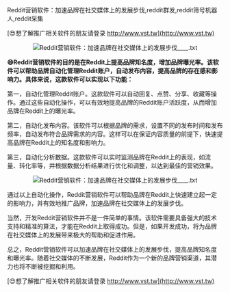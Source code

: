 Reddit营销软件：加速品牌在社交媒体上的发展步伐,reddit群发,reddit筛号机器人,reddit采集

[😍想了解推广相关软件的朋友请登录 http://www.vst.tw](http://www.vst.tw)

 <center><img src="https://vst.tw/MP4/tuiguang/png/8.png" alt="Reddit营销软件：加速品牌在社交媒体上的发展步伐____.txt"></center>

**😄Reddit营销软件的目的是在Reddit上提高品牌知名度，增加品牌曝光率。该软件可以帮助品牌自动化管理Reddit账户，自动发布内容，提高品牌的存在感和影响力。具体来说，这款软件可以实现以下功能：**

第一，自动化管理Reddit账户。这款软件可以自动回复、点赞、分享、收藏等操作。通过这些自动化操作，可以有效地提高品牌的Reddit账户活跃度，从而增加品牌在Reddit上的曝光率。

第二，自动化发布内容。该软件可以根据品牌的需求，设置不同的发布时间和发布频率，自动发布符合品牌需求的内容。这样可以在保证内容质量的前提下，快速提高品牌在Reddit上的知名度和影响力。

第三，自动化分析数据。这款软件可以实时监测品牌在Reddit上的表现，如流量、转化率等，并根据数据分析结果进行优化和调整，以达到最佳的营销效果。

 <center><img src="https://vst.tw/MP4/tuiguang/png/1.png" alt="Reddit营销软件：加速品牌在社交媒体上的发展步伐____.txt"></center>

通过以上自动化操作，Reddit营销软件可以帮助品牌在Reddit上快速建立起一定的影响力，并有效地推广品牌，加速品牌在社交媒体上的发展步伐。

当然，开发Reddit营销软件并不是一件简单的事情。该软件需要具备强大的技术支持和精准的算法，才能在Reddit上取得成功。但是，如果开发成功，将为品牌在社交媒体上的发展带来极大的帮助和促进作用。

总之，Reddit营销软件可以加速品牌在社交媒体上的发展步伐，提高品牌知名度和曝光率。随着社交媒体的不断发展，Reddit作为一个新的品牌营销渠道，其潜力也将不断被挖掘和利用。

[😍想了解推广相关软件的朋友请登录 http://www.vst.tw](http://www.vst.tw)



